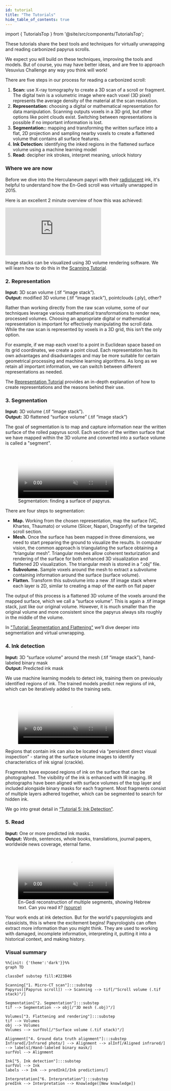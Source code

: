 ```yaml
---
id: tutorial
title: "The Tutorials"
hide_table_of_contents: true
---
```


<head>
  <html data-theme="dark" />

  <meta
    name="description"
    content="A $1,000,000+ machine learning and computer vision competition"
  />

  <meta property="og:type" content="website" />
  <meta property="og:url" content="https://scrollprize.org" />
  <meta property="og:title" content="Vesuvius Challenge" />
  <meta
    property="og:description"
    content="A $1,000,000+ machine learning and computer vision competition"
  />
  <meta
    property="og:image"
    content="https://scrollprize.org/img/social/opengraph.jpg"
  />

  <meta property="twitter:card" content="summary_large_image" />
  <meta property="twitter:url" content="https://scrollprize.org" />
  <meta property="twitter:title" content="Vesuvius Challenge" />
  <meta
    property="twitter:description"
    content="A $1,000,000+ machine learning and computer vision competition"
  />
  <meta
    property="twitter:image"
    content="https://scrollprize.org/img/social/opengraph.jpg"
  />
</head>

import { TutorialsTop } from '@site/src/components/TutorialsTop';

These tutorials share the best tools and techniques for virtually unwrapping and reading carbonized papyrus scrolls.

We expect you will build on these techniques, improving the tools and models. But of course, you may have better ideas, and are free to approach Vesuvius Challenge any way you think will work!

There are five steps in our process for reading a carbonized scroll:

<TutorialsTop/>

1. <b>Scan:</b> use X-ray tomography to create a 3D scan of a scroll or fragment. The digital twin is a volumetric image where each voxel (3D pixel) represents the average density of the material at the scan resolution.
2. <b>Representation:</b> choosing a digital or mathematical representation for data manipulation. Scanning outputs voxels in a 3D grid, but other options like point clouds exist. Switching between representations is possible if no important information is lost.
3. <b>Segmentation::</b> mapping and transforming the written surface into a flat, 2D projection and sampling nearby voxels to create a flattened volume that contains all surface features.
4. <b>Ink Detection:</b> identifying the inked regions in the flattened surface volume using a machine learning model
5. <b>Read:</b> decipher ink strokes, interpret meaning, unlock history

### Where we are now

Before we dive into the Herculaneum papyri with their [radiolucent](https://en.wikipedia.org/wiki/Radiodensity) ink, it's helpful to understand how the En-Gedi scroll was virtually unwrapped in 2015.

Here is an excellent 2 minute overview of how this was achieved:

<iframe className="w-[100%] aspect-video mb-4" src="https://www.youtube.com/embed/GduCExxB0vw" title="YouTube video player" frameBorder="0" allow="accelerometer; autoplay; clipboard-write; encrypted-media; gyroscope; picture-in-picture; web-share" allowFullScreen/>

For the Herculaneum papyri, many of the same steps apply, with one key change - the ink is much less readily visible. There is much room for improvement in each step of the pipeline: We can currently only read 5% of a complete scroll. We would like to read 90% in 2024. That is your goal!


Let's go through each of the key steps one by one.

### 1. Scan

<div className="bg-gray-800 p-4 rounded mb-4">
<strong>Input:</strong> physical scroll or fragment.<br/>
<strong>Output:</strong> 3D scan volume (voxels in .tif “image stack”)
</div>

If you've ever had a CT scan at a hospital, this is the same process, except our scans were made in a particle accelerator and are much higher resolution.

Scanning involves capturing hundreds to thousands of X-ray photographs of the object from different rotational angles. Typically this is accomplished using an X-ray source on one side of the object, and an X-ray camera on the other side, and rotating the object 360° on a platform.

<figure className="">
  <video autoPlay playsInline loop muted className="w-[100%]" poster="/img/tutorials/fragment-rotating2.webp">
    <source src="/img/tutorials/fragment-rotating2.webm" type="video/webm"/>
  </video>
  <figcaption className="mt-0">A fragment rotating, with an X-ray source (from a particle accelerator) on one side, and an X-ray camera on the other side <a href="https://www.youtube.com/watch?v=fg_08ukGlMw">(source)</a></figcaption>
</figure>

The X-ray photos are combined into a 3D scan volume using [tomographic reconstruction](https://en.wikipedia.org/wiki/Tomographic_reconstruction) algorithms, typically by software that comes with the scanner. A volume is a 3D picture made up of 3D pixel cubes called voxels. The voxel size tells us the physical size of the cube, and the value stored in the voxel is that location's relative radiodensity.

<figure>
  <video autoPlay playsInline loop muted className="w-[100%] rounded-xl" poster="/img/tutorials/scanning2.webp">
    <source src="/img/tutorials/scanning2.webm" type="video/webm"/>
  </video>
  <figcaption className="mt-0">Artistic visualization of constructing a 3D volume; in reality the object rotates as it is scanned.</figcaption>
</figure>

We store the 3D scan volume as a directory full of .tif files, where each file represents one horizontal cross-section or "slice" of the object, typically starting at the bottom of the scroll or scroll fragment and moving upwards. We call this a .tif image stack. You can view and explore a 3D scan volume of a scroll in your browser right now in [one click](https://dl.ash2txt.org/view/Scroll1), or with a few lines of code ([Python](https://github.com/ScrollPrize/vesuvius), [C](https://github.com/ScrollPrize/vesuvius-c)).

Remember that each pixel in the image stack actually represents a cube (voxel) of physical space. If your volume has a 10um voxel size, then 100 slices will be 1mm (1000um) of the object.

<div className="flex w-[100%]">
  <div className="w-[100%] mb-2 mr-2"><img src="/img/overview/scroll1-actual-new.webp" className="w-[100%]"/><figcaption className="mt-0">Scroll 1 (PHerc. Paris. 4)</figcaption></div>
</div>
<iframe className="w-[100%] max-w-[500px] mb-4 aspect-square" src="https://www.youtube.com/embed/cY5BIxkf5m0"  title="YouTube video player" frameBorder="0" allow="accelerometer; autoplay; clipboard-write; encrypted-media; gyroscope; picture-in-picture; web-share" allowFullScreen></iframe>

Image stacks can be visualized using 3D volume rendering software. We will learn how to do this in the [Scanning Tutorial](tutorial1).

### 2. Representation

<div className="bg-gray-800 p-4 rounded mb-4">
<strong>Input:</strong> 3D scan volume (.tif “image stack”).<br/>
<strong>Output:</strong> modified 3D volume (.tif “image stack”), pointclouds (.ply), other?
</div>

Rather than working directly from the raw scan volume, some of our techniques leverage various mathematical transformations to render new, processed volumes. Choosing an appropriate digital or mathematical representation is important for effectively manipulating the scroll data. While the raw scan is represented by voxels in a 3D grid, this isn’t the only option.

For example, if we map each voxel to a point in Euclidean space based on its grid coordinates, we create a point cloud. Each representation has its own advantages and disadvantages and may be more suitable for certain geometrical processing and machine learning algorithms. As long as we retain all important information, we can switch between different representations as needed.

The [Representation Tutorial](tutorial2) provides an in-depth explanation of how to create representations and the reasons behind their use.

### 3. Segmentation

<div className="bg-gray-800 p-4 rounded mb-4">
<strong>Input:</strong> 3D volume (.tif “image stack”).<br/>
<strong>Output:</strong> 3D flattened “surface volume” (.tif “image stack”)
</div>

The goal of segmentation is to map and capture information near the written surface of the rolled papyrus scroll. Each section of the written surface that we have mapped within the 3D volume and converted into a surface volume is called a "segment".

<figure>
  <video autoPlay playsInline loop muted className="w-[100%] rounded-xl" poster="/img/tutorials/segmentation2.webp">
    <source src="/img/tutorials/segmentation2.webm" type="video/webm"/>
  </video>
  <figcaption className="mt-0">Segmentation: finding a surface of papyrus.</figcaption>
</figure>


<div>There are four steps to segmentation:</div>

* **Map.** Working from the chosen representation, map the surface (VC, Khartes, Thaumato) or volume (Slicer, Napari, Dragonfly) of the targeted scroll section.
* **Mesh.** Once the surface has been mapped in three dimensions, we need to start preparing the ground to visualize the results. In computer vision, the common approach is triangulating the surface obtaining a “triangular mesh”. Triangular meshes allow coherent texturization and rendering of the surface for both enhanced 3D visualization and flattened 2D visualization. The triangular mesh is stored in a “.obj” file. 
* **Subvolume.** Sample voxels around the mesh to extract a subvolume containing information around the surface (surface volume).
* **Flatten.** Transform this subvolume into a new .tif image stack where each layer is 2D, similar to creating a map of the earth on flat paper

The output of this process is a flattened 3D volume of the voxels around the mapped surface, which we call a “surface volume”. This is again a .tif image stack, just like our original volume. However, it is much smaller than the original volume and more consistent since the papyrus always sits roughly in the middle of the volume.

In ["Tutorial: Segmentation and Flattening"](tutorial3) we’ll dive deeper into segmentation and virtual unwrapping.

### 4. Ink detection

<div className="bg-gray-800 p-4 rounded mb-4">
<strong>Input:</strong> 3D “surface volume” around the mesh (.tif “image stack”), hand-labeled binary mask<br/>
<strong>Output:</strong> Predicted ink mask
</div>

We use machine learning models to detect ink, training them on previously identified regions of ink. The trained models predict new regions of ink, which can be iteratively added to the training sets.

<figure>
  <video autoPlay playsInline loop muted className="w-[100%]" poster="/img/tutorials/ink-detection-anim2-dark.webp">
    <source src="/img/tutorials/ink-detection-anim2-dark.webm" type="video/webm"/>
  </video>
</figure>

Regions that contain ink can also be located via “persistent direct visual inspection” - staring at the surface volume images to identify characteristics of ink signal (crackle).

Fragments have exposed regions of ink on the surface that can be photographed. The visibility of the ink is enhanced with IR imaging. IR photographs have been aligned with surface volumes of the top layer and included alongside binary masks for each fragment. Most fragments consist of multiple layers adhered together, which can be segmented to search for hidden ink.

We go into great detail in [“Tutorial 5: Ink Detection”](tutorial5).

### 5. Read

<div className="bg-gray-800 p-4 rounded mb-4">
<strong>Input:</strong> One or more predicted ink masks.<br/>
<strong>Output:</strong> Words, sentences, whole books, translations, journal papers, worldwide news coverage, eternal fame.
</div>

<figure className="">
  <video autoPlay playsInline loop muted className="w-[100%]" poster="/img/tutorials/engedi-reconstruction3.webm">
    <source src="/img/tutorials/engedi-reconstruction3.webm" type="video/webm"/>
  </video>
  <figcaption className="mt-0">En-Gedi reconstruction of multiple segments, showing Hebrew text. Can you read it? <a href="https://www.youtube.com/watch?v=tL7rhIFNtQg">(source)</a></figcaption>
</figure>

Your work ends at ink detection. But for the world's papyrologists and classicists, this is where the excitement begins! Papyrologists can often extract more information than you might think. They are used to working with damaged, incomplete information, interpreting it, putting it into a historical context, and making history.

### Visual summary

```mermaid
%%{init: {'theme':'dark'}}%%
graph TD

classDef substep fill:#223B46

Scanning["1. Micro-CT scan"]:::substep
Papyrus([Papyrus scroll]) --> Scanning --> tif[/"Scroll volume (.tif stack)"/]

Segmentation["2. Segmentation"]:::substep
tif --> Segmentation --> obj[/"3D mesh (.obj)"/]

Volumes["3. Flattening and rendering"]:::substep
tif --> Volumes
obj --> Volumes
Volumes --> surfVol[/"Surface volume (.tif stack)"/]

Alignment["4. Ground data truth alignment"]:::substep
Infrared[/Infrared photo/] --> Alignment --> alInf[/Aligned infrared/] --> labels[/Hand-labeled binary mask/]
surfVol --> Alignment

Ink["5. Ink detection"]:::substep
surfVol --> Ink
labels --> Ink --> predInk[/Ink predictions/]

Interpretation["6. Interpretation"]:::substep
predInk --> Interpretation --> Knowledge([New knowledge])
```

